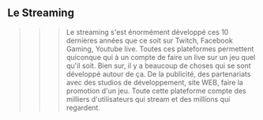 ## Le Streaming
>>> Le streaming s'est énormément développé ces 10 dernières années que ce soit sur Twitch, Facebook Gaming, Youtube live. Toutes ces plateformes permettent quiconque qui à un compte de faire un live sur un jeu quel qu'il soit. Bien sur, il y a beaucoup de choses qui se sont développé autour de ça. De la publicité, des partenariats avec des studios de développement, site WEB, faire la promotion d'un jeu. Toute cette plateforme compte des milliers d'utilisateurs qui stream et des millions qui regardent.

